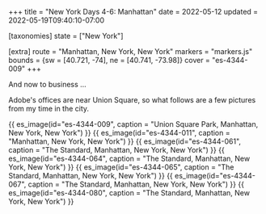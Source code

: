 +++
title = "New York Days 4-6: Manhattan"
date = 2022-05-12
updated = 2022-05-19T09:40:10-07:00

[taxonomies]
state = ["New York"]

[extra]
route = "Manhattan, New York, New York"
markers = "markers.js"
bounds = {sw = [40.721, -74], ne = [40.741, -73.98]}
cover = "es-4344-009"
+++

And now to business ...

Adobe's offices are near Union Square, so what follows are a few pictures from my time in the city.

<!-- more -->

{{ es_image(id="es-4344-009", caption = "Union Square Park, Manhattan, New York, New York") }}
{{ es_image(id="es-4344-011", caption = "Manhattan, New York, New York") }}
{{ es_image(id="es-4344-061", caption = "The Standard, Manhattan, New York, New York") }}
{{ es_image(id="es-4344-064", caption = "The Standard, Manhattan, New York, New York") }}
{{ es_image(id="es-4344-065", caption = "The Standard, Manhattan, New York, New York") }}
{{ es_image(id="es-4344-067", caption = "The Standard, Manhattan, New York, New York") }}
{{ es_image(id="es-4344-080", caption = "The Standard, Manhattan, New York, New York") }}

